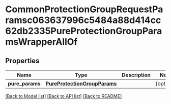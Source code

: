 # CommonProtectionGroupRequestParamsc063637996c5484a88d414cc62db2335PureProtectionGroupParamsWrapperAllOf


## Properties
Name | Type | Description | Notes
------------ | ------------- | ------------- | -------------
**pure_params** | [**PureProtectionGroupParams**](PureProtectionGroupParams.md) |  | [optional] 

[[Back to Model list]](../README.md#documentation-for-models) [[Back to API list]](../README.md#documentation-for-api-endpoints) [[Back to README]](../README.md)


